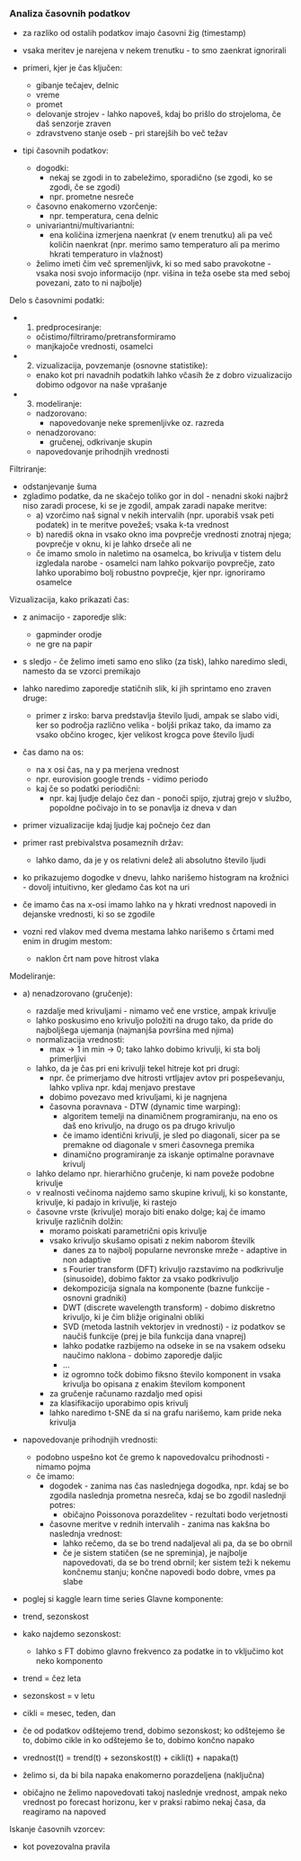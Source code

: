 ### Analiza časovnih podatkov

- za razliko od ostalih podatkov imajo časovni žig (timestamp)
- vsaka meritev je narejena v nekem trenutku - to smo zaenkrat ignorirali

- primeri, kjer je čas ključen:
	- gibanje tečajev, delnic
	- vreme
	- promet
	- delovanje strojev - lahko napoveš, kdaj bo prišlo do strojeloma, če daš senzorje zraven
	- zdravstveno stanje oseb - pri starejših bo več težav

- tipi časovnih podatkov:
	- dogodki:
		- nekaj se zgodi in to zabeležimo, sporadično (se zgodi, ko se zgodi, če se zgodi)
		- npr. prometne nesreče
	- časovno enakomerno vzorčenje:
		- npr. temperatura, cena delnic
	- univariantni/multivariantni:
		- ena količina izmerjena naenkrat (v enem trenutku) ali pa več količin naenkrat (npr. merimo samo temperaturo ali pa merimo hkrati temperaturo in vlažnost)
	- želimo imeti čim več spremenljivk, ki so med sabo pravokotne - vsaka nosi svojo informacijo (npr. višina in teža osebe sta med seboj povezani, zato to ni najbolje)

Delo s časovnimi podatki:
- 1. predprocesiranje:
	- očistimo/filtriramo/pretransformiramo
	- manjkajoče vrednosti, osamelci
- 2. vizualizacija, povzemanje (osnovne statistike):
	- enako kot pri navadnih podatkih lahko včasih že z dobro vizualizacijo dobimo odgovor na naše vprašanje
- 3. modeliranje:
	- nadzorovano:
		- napovedovanje neke spremenljivke oz. razreda
	- nenadzorovano:
		- gručenej, odkrivanje skupin
	- napovedovanje prihodnjih vrednosti

Filtriranje:
- odstanjevanje šuma
- zgladimo podatke, da ne skačejo toliko gor in dol - nenadni skoki najbrž niso zaradi procese, ki se je zgodil, ampak zaradi napake meritve:
	- a) vzorčimo naš signal v nekih intervalih (npr. uporabiš vsak peti podatek) in te meritve povežeš; vsaka k-ta vrednost
	- b) narediš okna in vsako okno ima povprečje vrednosti znotraj njega; povprečje v oknu, ki je lahko drseče ali ne
	- če imamo smolo in naletimo na osamelca, bo krivulja v tistem delu izgledala narobe - osamelci nam lahko pokvarijo povprečje, zato lahko uporabimo bolj robustno povprečje, kjer npr. ignoriramo osamelce

Vizualizacija, kako prikazati čas:
- z animacijo - zaporedje slik:
	- gapminder orodje
	- ne gre na papir
- s sledjo - če želimo imeti samo eno sliko (za tisk), lahko naredimo sledi, namesto da se vzorci premikajo
- lahko naredimo zaporedje statičnih slik, ki jih sprintamo eno zraven druge:
	- primer z irsko: barva predstavlja število ljudi, ampak se slabo vidi, ker so področja različno velika - boljši prikaz tako, da imamo za vsako občino krogec, kjer velikost krogca pove število ljudi
- čas damo na os:
	- na x osi čas, na y pa merjena vrednost
	- npr. eurovision google trends - vidimo periodo
	- kaj če so podatki periodični:
		- npr. kaj ljudje delajo čez dan - ponoči spijo, zjutraj grejo v službo, popoldne počivajo in to se ponavlja iz dneva v dan

- primer vizualizacije kdaj ljudje kaj počnejo čez dan
- primer rast prebivalstva posameznih držav:
	- lahko damo, da je y os relativni delež ali absolutno število ljudi

- ko prikazujemo dogodke v dnevu, lahko narišemo histogram na krožnici - dovolj intuitivno, ker gledamo čas kot na uri

- če imamo čas na x-osi imamo lahko na y hkrati vrednost napovedi in dejanske vrednosti, ki so se zgodile

- vozni red vlakov med dvema mestama lahko narišemo s črtami med enim in drugim mestom:
	- naklon črt nam pove hitrost vlaka

Modeliranje:
- a) nenadzorovano (gručenje):
	- razdalje med krivuljami - nimamo več ene vrstice, ampak krivulje
	- lahko poskusimo eno krivuljo položiti na drugo tako, da pride do najboljšega ujemanja (najmanjša površina med njima)
	- normalizacija vrednosti:
		- max -> 1 in min -> 0; tako lahko dobimo krivulji, ki sta bolj primerljivi
	- lahko, da je čas pri eni krivulji tekel hitreje kot pri drugi:
		- npr. če primerjamo dve hitrosti vrtljajev avtov pri pospeševanju, lahko vpliva npr. kdaj menjavo prestave
		- dobimo povezavo med krivuljami, ki je nagnjena
		- časovna poravnava - DTW (dynamic time warping):
			- algoritem temelji na dinamičnem programiranju, na eno os daš eno krivuljo, na drugo os pa drugo krivuljo
			- če imamo identični krivulji, je sled po diagonali, sicer pa se premakne od diagonale v smeri časovnega premika
			- dinamično programiranje za iskanje optimalne poravnave krivulj
	- lahko delamo npr. hierarhično gručenje, ki nam poveže podobne krivulje
	- v realnosti večinoma najdemo samo skupine krivulj, ki so konstante, krivulje, ki padajo in krivulje, ki rastejo
	- časovne vrste (krivulje) morajo biti enako dolge; kaj če imamo krivulje različnih dolžin:
		- moramo poiskati parametrični opis krivulje
		- vsako krivuljo skušamo opisati z nekim naborom številk
			- danes za to najbolj popularne nevronske mreže - adaptive in non adaptive
			- s Fourier transform (DFT) krivuljo razstavimo na podkrivulje (sinusoide), dobimo faktor za vsako podkrivuljo
			- dekompozicija signala na komponente (bazne funkcije - osnovni gradniki)
			- DWT (discrete wavelength transform) - dobimo diskretno krivuljo, ki je čim bližje originalni obliki
			- SVD (metoda lastnih vektorjev in vrednosti) - iz podatkov se naučiš funkcije (prej je bila funkcija dana vnaprej)
			- lahko podatke razbijemo na odseke in se na vsakem odseku naučimo naklona - dobimo zaporedje daljic
			- ...
			- iz ogromno točk dobimo fiksno število komponent in vsaka krivulja bo opisana z enakim številom komponent
		- za gručenje računamo razdaljo med opisi
		- za klasifikacijo uporabimo opis krivulj
		- lahko naredimo t-SNE da si na grafu narišemo, kam pride neka krivulja
- napovedovanje prihodnjih vrednosti:
	- podobno uspešno kot če gremo k napovedovalcu prihodnosti - nimamo pojma
	- če imamo:
		- dogodek - zanima nas čas naslednjega dogodka, npr. kdaj se bo zgodila naslednja prometna nesreča, kdaj se bo zgodil naslednji potres:
			- običajno Poissonova porazdelitev - rezultati bodo verjetnosti
		- časovne meritve v rednih intervalih - zanima nas kakšna bo naslednja vrednost:
			- lahko rečemo, da se bo trend nadaljeval ali pa, da se bo obrnil
			- če je sistem statičen (se ne spreminja), je najbolje napovedovati, da se bo trend obrnil; ker sistem teži k nekemu končnemu stanju; končne napovedi bodo dobre, vmes pa slabe

- poglej si kaggle learn time series
Glavne komponente:
- trend, sezonskost
- kako najdemo sezonskost:
	- lahko s FT dobimo glavno frekvenco za podatke in to vključimo kot neko komponento
- trend = čez leta
- sezonskost = v letu
- cikli = mesec, teden, dan
- če od podatkov odštejemo trend, dobimo sezonskost; ko odštejemo še to, dobimo cikle in ko odštejemo še to, dobimo končno napako
- vrednost(t) = trend(t) + sezonskost(t) + cikli(t) + napaka(t)
- želimo si, da bi bila napaka enakomerno porazdeljena (naključna)

- običajno ne želimo napovedovati takoj naslednje vrednost, ampak neko vrednost po forecast horizonu, ker v praksi rabimo nekaj časa, da reagiramo na napoved

Iskanje časovnih vzorcev:
- kot povezovalna pravila